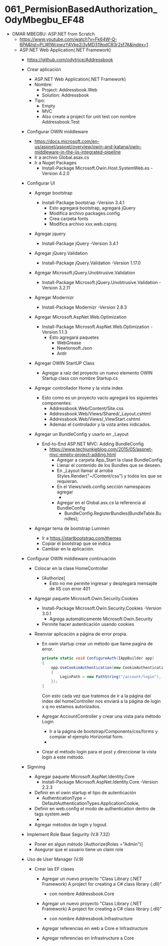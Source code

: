 # 061_PermisionBasedAuthorization_OdyMbegbu_EF48

- OMAR MBEGBU: ASP.NET from Scratch
	- https://www.youtube.com/watch?v=Fk64W-Q-6PA&list=PLWlWcpwzY4Vke2i3vMD319qdCR3r2sf7A&index=1
	- ASP.NET Web Application(.NET Framework)
		- https://github.com/odytrice/Addressbook
		- Crear aplicación
			- ASP.NET Web Application(.NET Framework)
			- Nombre:
				- Project: Addressbook.Web
				- Solution: Addressbook
			- Tipo:
				- Empty
				- MVC
				- Also create a project for unit test con nombre Addressbook.Test
				
		- Configurar OWIN middleware
			- https://docs.microsoft.com/en-us/aspnet/aspnet/overview/owin-and-katana/owin-middleware-in-the-iis-integrated-pipeline
			- Ir a archivo Global.asax.cs
			- Ir a Nuget Packages
				- Install-Package Microsoft.Owin.Host.SystemWeb.es -Version 4.2.0
				
		- Configurar UI
			- Agregar bootstrap
				- Install-Package bootstrap -Version 3.4.1
					- Esto agregará bootstrap, agregará jQuery
					- Modifica archivo packages.config
					- Crea carpeta fonts
					- Modifica archivo xxx.web.csproj
					
			- Agregar jquery
				- Install-Package jQuery -Version 3.4.1
					
			- Agregar jQuery.Validation
				- Install-Package jQuery.Validation -Version 1.17.0
				
			- Agregar Microsoft.jQuery.Unobtrusive.Validation
				- Install-Package Microsoft.jQuery.Unobtrusive.Validation -Version 3.2.11
				
			- Agregar Modernizr
				- Install-Package Modernizr -Version 2.8.3
				
			- Agregar Microsoft.AspNet.Web.Optimization
				- Install-Package Microsoft.AspNet.Web.Optimization -Version 1.1.3
					- Esto agregará paquetes
						- WebGrease
						- Newtonsoft.Json
						- Antlr
						
			- Agregar OWIN StartUP Class
				- Agregar a raíz del proyecto un nuevo elemento OWIN Startup class con nombre Startup.cs
				
			- Agregar controllador Home y la vista index
				- Esto como es un proyecto vacío agregará los siguientes componentes:
					- Addressbook.Web/Content/Site.css
					- Addressbook.Web/Views/Shared/_Layout.cshtml
					- Addressbook.Web/Views/_ViewStart.cshtml
					- Además el controlador y la vista antes indicados.

			- Agregar un BundleConfig y usarlo en _Layout
				- End-to-End ASP.NET MVC: Adding BundleConfig
					- https://www.techjunkieblog.com/2015/05/aspnet-mvc-empty-project-adding.html
						- Agregar a carpeta App_Start la clase BundleConfig
						- Llenar el contenido de los Bundles que se deseen.
						- En _Layout llamar al arroba Styles.Render("~/Content/css") y todos los que se requieran.
						- En el Views/web.config sección namespaces agregar
							- <add namespace="System.Web.Optimization"></add>
						- Agregar en el Global.asx.cs la referencia al BundleConfig
							- BundleConfig.RegisterBundles(BundleTable.Bundles);
							
			- Agregar tema de bootstrap Lummen
				- Ir a https://startbootstrap.com/themes
				- Copiar el bootstrap que se indica
				- Cambiar en la aplicación.
				
		- Configurar OWIN middleware continuación
			- Colocar en la clase HomeController
				- [Authorize]
					- Esto no me permite ingresar y desplegará mensajde de IIS con error 401
			- Agregar paquete Microsoft.Owin.Security.Cookies
				- Install-Package Microsoft.Owin.Security.Cookies -Version 3.0.1
					- Agrega automáticamente  Microsoft.Owin.Security
				- Permite hacer autenticación usando cookies
				
			- Reenviar aplicación a página de error propia.
				- En owin startup crear un método que llame pagina de error.
					```cs
					private static void ConfigureAuth(IAppBuilder app)
					{
						app.UseCookieAuthentication(new CookieAuthenticationOptions
						{
							LoginPath = new PathString("/account/login"),
						});
					}
					```
					
					Con esto cada vez que tratemos de ir a la página del index del homeController nos enviará a la página de login x q no estamos autorizados.
					
				- Agregar AccountController y crear una vista para método Login
					- Ir a la página de bootstrap/Components/css/forms y compiar el ejemplo Horizontal form.
					- 
					
				- Crear el método login para el post y direccionar la vista login a este método.
				
		- Signning
			- Agregar paquete Microsoft.AspNet.Identity.Core
				- Install-Package Microsoft.AspNet.Identity.Core -Version 2.2.3
			- Definir en el owin startup el tipo de autenticación
				- AuthenticationType = DefaultAuthenticationTypes.ApplicationCookie,
			- Definir en web.config el modo de authentication dentro de tags system.web
				- <authentication mode="None" />
			- Agregar métodos de login  y logout.
			
		- Implement Role Base Segurity (V.8 7.32)
			- Poner en algun método [Authorize(Roles ="Admin")]
			- Asegurar que el usuario tiene un claim role
			
		- Uso de User Manager (V.9)
			- Crear las EF clases
				- Agregar un nuevo proyecto "Class Library (.NET Framework) A project for creating a C# class library (.dll)" 
					- con nombre Addressbook.Core
				- Agregar un nuevo proyecto "Class Library (.NET Framework) A project for creating a C# class library (.dll)" 
					- con nombre Addressbook.Infrastructure
					
				- Agregar referencias en web a Core e Infrastructure
				- Agregar referencias en Infrastructure a Core
				
				